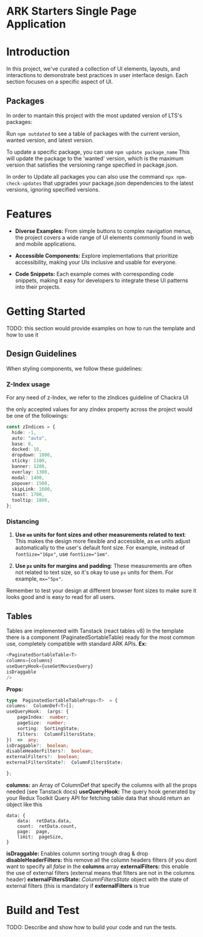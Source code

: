 # ARK Starters Single Page Application

# Introduction

In this project, we've curated a collection of UI elements, layouts, and interactions to demonstrate best practices in user interface design. Each section focuses on a specific aspect of UI.

## Packages

In order to mantain this project with the most updated version of LTS's packages:

Run `npm outdated` to see a table of packages with the current version, wanted version, and latest version.

To update a specific package, you can use `npm update package_name` This will update the package to the 'wanted' version, which is the maximum version that satisfies the versioning range specified in package.json.

In order to Update all packages you can also use the command `npx npm-check-updates` that upgrades your package.json dependencies to the latest versions, ignoring specified versions.

# Features

- **Diverse Examples:** From simple buttons to complex navigation menus, the project covers a wide range of UI elements commonly found in web and mobile applications.

- **Accessible Components:** Explore implementations that prioritize accessibility, making your UIs inclusive and usable for everyone.

- **Code Snippets:** Each example comes with corresponding code snippets, making it easy for developers to integrate these UI patterns into their projects.

# Getting Started

TODO: this section would provide examples on how to run the template and how to use it

## Design Guidelines

When styling components, we follow these guidelines:

### Z-Index usage

For any need of z-Index, we refer to the zIndices guideline of Chackra UI

the only accepted values for any zIndex property across the project would be one of the followings:

```typescript
const zIndices = {
  hide: -1,
  auto: "auto",
  base: 0,
  docked: 10,
  dropdown: 1000,
  sticky: 1100,
  banner: 1200,
  overlay: 1300,
  modal: 1400,
  popover: 1500,
  skipLink: 1600,
  toast: 1700,
  tooltip: 1800,
};
```

### Distancing

1.  **Use `em` units for font sizes and other measurements related to text**: This makes the design more flexible and accessible, as `em` units adjust automatically to the user's default font size. For example, instead of `fontSize="16px"`, use `fontSize="1em"`.

2.  **Use `px` units for margins and padding**: These measurements are often not related to text size, so it's okay to use `px` units for them. For example, `mx="5px"`.

Remember to test your design at different browser font sizes to make sure it looks good and is easy to read for all users.

## Tables

Tables are implemented with Tanstack (react tables v8)
In the template there is a component (PaginatedSortableTable) ready for the most common use, completely compatible with standard ARK APIs.
**Ex:**

```Typescript
<PaginatedSortableTable<T>
columns={columns}
useQueryHook={useGetMoviesQuery}
isDraggable
/>
```

**Props:**

```Typescript
type  PaginatedSortableTableProps<T>  = {
columns:  ColumnDef<T>[];
useQueryHook:  (args: {
	pageIndex:  number;
	pageSize:  number;
	sorting:  SortingState;
	filters:  ColumnFiltersState;
})  =>  any;
isDraggable?:  boolean;
disableHeaderFilters?:  boolean;
externalFilters?:  boolean;
externalFiltersState?:  ColumnFiltersState;

};
```

**columns:** an Array of ColumnDef<T> that specify the columns with all the props needed (see Tanstack docs)
**useQueryHook:** The query hook generated by your Redux Toolkit Query API for fetching table data that should return an object like this

    data: {
    	data:  retData.data,
    	count:  retData.count,
    	page:  page,
    	limit:  pageSize,
    }

**isDraggable:** Enables column sorting trough drag & drop
**disableHeaderFilters:** this remove all the column headers filters (if you dont want to specify all _false_ in the **columns** array
**externalFilters:** this enable the use of external filters (external means that filters are not in the columns header)
**externalFiltersState:** _ColumnFiltersState_ object with the state of external filters (this is mandatory if **externalFilters** is true

# Build and Test

TODO: Describe and show how to build your code and run the tests.
